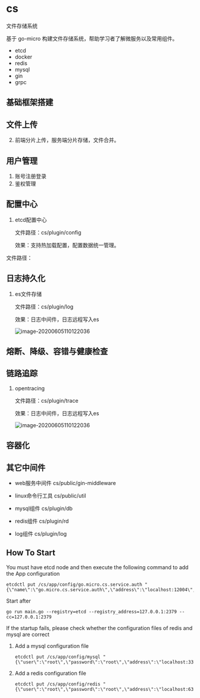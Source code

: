 # cs
文件存储系统

基于 go-micro 构建文件存储系统，帮助学习者了解微服务以及常用组件。
- etcd
- docker
- redis
- mysql
- gin
- grpc
## 基础框架搭建

## 文件上传
2. 前端分片上传，服务端分片存储，文件合并。

## 用户管理
1. 账号注册登录
2. 鉴权管理

## 配置中心
1. etcd配置中心

   文件路径：cs/plugin/config

   效果：支持热加载配置，配置数据统一管理。

文件路径：

## 日志持久化

1. es文件存储

   文件路径：cs/plugin/log

   效果：日志中间件，日志远程写入es

   ![image-20200605110122036](https://img-blog.csdnimg.cn/20200617101928822.png?x-oss-process=image/watermark,type_ZmFuZ3poZW5naGVpdGk,shadow_10,text_aHR0cHM6Ly9ibG9nLmNzZG4ubmV0L3dlaXhpbl80MjMyMjMwOQ==,size_16,color_FFFFFF,t_70)

## 熔断、降级、容错与健康检查

## 链路追踪

1. opentracing

   文件路径：cs/plugin/trace

   效果：日志中间件，日志远程写入es


   ![image-20200605110122036](https://img-blog.csdnimg.cn/20200617101928895.jpg?x-oss-process=image/watermark,type_ZmFuZ3poZW5naGVpdGk,shadow_10,text_aHR0cHM6Ly9ibG9nLmNzZG4ubmV0L3dlaXhpbl80MjMyMjMwOQ==,size_16,color_FFFFFF,t_70)

## 容器化



## 其它中间件

- web服务中间件 cs/public/gin-middleware

- linux命令行工具 cs/public/util

- mysql组件 cs/plugin/db

- redis组件 cs/plugin/rd

- log组件 cs/plugin/log

  

## How To Start

You must have etcd node and then execute the following command to add the App configuration

```shell
etcdctl put /cs/app/config/go.micro.cs.service.auth "{\"name\":\"go.micro.cs.service.auth\",\"address\":\"localhost:12004\",\"version\":\"latest\"}"
```

Start after

```shell
go run main.go --registry=etcd --registry_address=127.0.0.1:2379 --cc=127.0.0.1:2379
```

If the startup fails, please check whether the configuration files of redis and mysql are correct

1. Add a mysql configuration file

   ```shell
   etcdctl put /cs/app/config/mysql "{\"user\":\"root\",\"password\":\"root\",\"address\":\"localhost:3306\",\"db_name\":\"cs\",\"logMode\":true}"
   ```

2. Add a redis configuration file

   ```shell
   etcdctl put /cs/app/config/redis "{\"user\":\"root\",\"password\":\"root\",\"address\":\"localhost:6379\"}"
   ```

